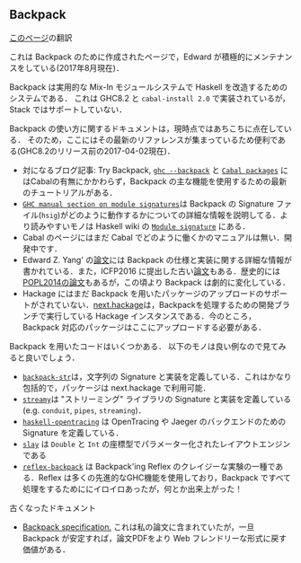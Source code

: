 ## Backpack

[このページ](https://ghc.haskell.org/trac/ghc/wiki/Backpack)の翻訳

これは Backpack のために作成されたページで，Edward が積極的にメンテナンスをしている(2017年8月現在)．

Backpack は実用的な Mix-In モジュールシステムで Haskell を改造するためのシステムである．
これは GHC8.2 と `cabal-install 2.0` で実装されているが，Stack ではサポートしていない．

Backpack の使い方に関するドキュメントは，現時点ではあちこちに点在している．
そのため，ここにはその最新のリファレンスが集まっているため便利である(GHC8.2のリリース前の2017-04-02現在)．

- 対になるブログ記事: Try Backpack, [`ghc --backpack`](http://blog.ezyang.com/2016/10/try-backpack-ghc-backpack) と [`Cabal packages`](http://blog.ezyang.com/2017/01/try-backpack-cabal-packages) にはCabalの有無にかかわらず，Backpack の主な機能を使用するための最新のチュートリアルがある．
- [`GHC manual section on module signatures`](https://downloads.haskell.org/~ghc/master/users-guide/separate_compilation.html#module-signatures)は Backpack の Signature ファイル(`hsig`)がどのように動作するかについての詳細な情報を説明してる．より読みやすいモノは Haskell wiki の [`Module signature`](https://wiki.haskell.org/Module_signature) にある．
- Cabal のページにはまだ Cabal でどのように働くかのマニュアルは無い．開発中です．
- Edward Z. Yang' の[論文](https://github.com/ezyang/thesis/releases)には Backpack の仕様と実装に関する詳細な情報が書かれている．また，ICFP2016 に提出した古い[論文](https://www.microsoft.com/en-us/research/wp-content/uploads/2016/07/backpack-2016.pdf)もある．歴史的には [POPL2014の論文](http://plv.mpi-sws.org/backpack)もあるが，この頃より Backpack は劇的に変化している．
- Hackage にはまだ Backpack を用いたパッケージのアップロードのサポートがされていない．[next.hackage](http://next.hackage.haskell.org:8080)は，Backpackを処理するための開発ブランチで実行している Hackage インスタンスである．今のところ，Backpack 対応のパッケージはここにアップロードする必要がある．

Backpack を用いたコードはいくつかある．
以下のモノは良い例なので見てみると良いでしょう．

- [`backpack-str`](https://github.com/haskell-backpack/backpack-str)は，文字列の Signature と実装を定義している．これはかなり包括的で，パッケージは next.hackage で利用可能．
- [`streamy`](https://github.com/danidiaz/streamy)は "ストリーミング" ライブラリの Signature と実装を定義している(e.g. `conduit`, `pipes`, `streaming`)．
- [`haskell-opentracing`](https://github.com/ocharles/haskell-opentracing) は OpenTracing や Jaeger のバックエンドのための Signature を定義している．
- [`slay`](https://github.com/int-index/slay) は `Double` と `Int` の座標型でパラメーター化されたレイアウトエンジンである
- [`reflex-backpack`](https://github.com/ezyang/reflex-backpack) は Backpack'ing Reflex のクレイジーな実験の一種である．Reflex は多くの先進的なGHC機能を使用しており，Backpack ですべて処理をするためににイロイロあったが，何とか出来上がった！

古くなったドキュメント

- [Backpack specification.](https://github.com/ezyang/ghc-proposals/blob/backpack/proposals/0000-backpack.rst) これは私の論文に含まれていたが，一旦 Backpack が安定すれば，論文PDFをより Web フレンドリーな形式に戻す価値がある．
